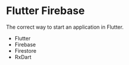 # Flutter Firebase

The correct way to start an application in Flutter.

- Flutter
- Firebase
- Firestore
- RxDart
